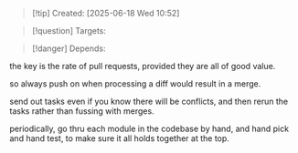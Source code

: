 
>[!tip] Created: [2025-06-18 Wed 10:52]

>[!question] Targets: 

>[!danger] Depends: 

the key is the rate of pull requests, provided they are all of good value.

so always push on when processing a diff would result in a merge.

send out tasks even if you know there will be conflicts, and then rerun the tasks rather than fussing with merges.

periodically, go thru each module in the codebase by hand, and hand pick and hand test, to make sure it all holds together at the top.
